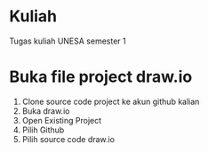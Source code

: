 # Kuliah
Tugas kuliah UNESA semester 1

# Buka file project draw.io
1. Clone source code project ke akun github kalian
2. Buka draw.io
3. Open Existing Project
4. Pilih Github
5. Pilih source code draw.io

